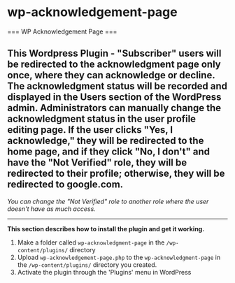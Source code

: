 # wp-acknowledgement-page
=== WP Acknowledgement Page ===

This Wordpress Plugin - "Subscriber" users will be redirected to the acknowledgment page only once, where they can acknowledge or decline.
The acknowledgment status will be recorded and displayed in the Users section of the WordPress admin.
Administrators can manually change the acknowledgment status in the user profile editing page.
If the user clicks "Yes, I acknowledge," they will be redirected to the home page, and if they click "No, I don't" and have the "Not Verified" role, they will be redirected to their profile; otherwise, they will be redirected to google.com.
---
*You can change the "Not Verified" role to another role where the user doesn't have as much access.*

---
**This section describes how to install the plugin and get it working.**
1. Make a folder called `wp-acknowledgment-page` in the `/wp-content/plugins/` directory
1. Upload `wp-acknowledgement-page.php` to the `wp-acknowledgment-page` in the `/wp-content/plugins/` directory you created.
2. Activate the plugin through the 'Plugins' menu in WordPress
